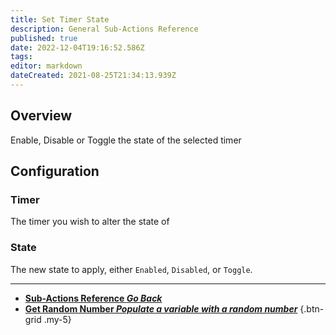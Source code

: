 ```yaml
---
title: Set Timer State
description: General Sub-Actions Reference
published: true
date: 2022-12-04T19:16:52.586Z
tags: 
editor: markdown
dateCreated: 2021-08-25T21:34:13.939Z
---
```


## Overview
Enable, Disable or Toggle the state of the selected timer

## Configuration
### Timer

The timer you wish to alter the state of

### State

The new state to apply, either `Enabled`, `Disabled`, or `Toggle`.

---

- [<i class="mdi mdi-chevron-left"></i>**Sub-Actions Reference *Go Back***](/en/Sub-Actions)
- [<i class="mdi mdi-numeric primary--text"></i>**Get Random Number *Populate a variable with a random number***](/en/Sub-Actions/Get-Random-Number)
{.btn-grid .my-5}
